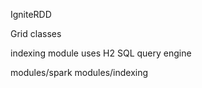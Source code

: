
IgniteRDD 

Grid classes

indexing module uses H2 SQL query engine

modules/spark
modules/indexing
